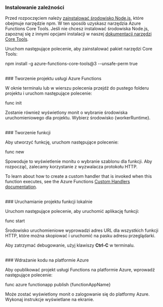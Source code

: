 ### <a name="install-dependencies"></a>Instalowanie zależności

Przed rozpoczęciem należy <a href="https://go.microsoft.com/fwlink/?linkid=2016195" target="_blank">zainstalować środowisko Node.js</a>, które obejmuje narzędzie npm. W ten sposób uzyskasz narzędzia Azure Functions Core Tools. Jeśli nie chcesz instalować środowiska Node.js, zapoznaj się z innymi opcjami instalacji w naszej <a href="https://go.microsoft.com/fwlink/?linkid=2016192" target="_blank">dokumentacji narzędzi Core Tools</a>.

Uruchom następujące polecenie, aby zainstalować pakiet narzędzi Core Tools:

<MarkdownHighlighter>npm install -g azure-functions-core-tools@3 --unsafe-perm true</MarkdownHighlighter>

<br/>
### <a name="create-an-azure-functions-project"></a>Tworzenie projektu usługi Azure Functions

W oknie terminalu lub w wierszu polecenia przejdź do pustego folderu projektu i uruchom następujące polecenie:

<MarkdownHighlighter>func init</MarkdownHighlighter>

Zostanie również wyświetlony monit o wybranie środowiska uruchomieniowego dla projektu. Wybierz środowisko {workerRuntime}.

<br/>
### <a name="create-a-function"></a>Tworzenie funkcji

Aby utworzyć funkcję, uruchom następujące polecenie:

<MarkdownHighlighter>func new</MarkdownHighlighter>

Spowoduje to wyświetlenie monitu o wybranie szablonu dla funkcji. Aby rozpocząć, zalecamy korzystanie z wyzwalacza protokołu HTTP.

<StackInstructions customStack={true}>To learn about how to create a custom handler that is invoked when this function executes, see the Azure Functions <a href="https://go.microsoft.com/fwlink/?linkid=2138621" target="_blank">Custom Handlers documentation</a>.</StackInstructions>

<br/>
### <a name="run-your-function-project-locally"></a>Uruchamianie projektu funkcji lokalnie

Uruchom następujące polecenie, aby uruchomić aplikację funkcji:

<MarkdownHighlighter>func start</MarkdownHighlighter>

Środowisko uruchomieniowe wyprowadzi adres URL dla wszystkich funkcji HTTP, które można skopiować i uruchomić na pasku adresu przeglądarki.

Aby zatrzymać debugowanie, użyj klawiszy **Ctrl-C** w terminalu.

<br/>
### <a name="deploy-your-code-to-azure"></a>Wdrażanie kodu na platformie Azure

Aby opublikować projekt usługi Functions na platformie Azure, wprowadź następujące polecenie:

<MarkdownHighlighter>func azure functionapp publish {functionAppName}</MarkdownHighlighter>

Może zostać wyświetlony monit o zalogowanie się do platformy Azure. Wykonaj instrukcje wyświetlane na ekranie.
